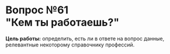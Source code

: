# Вопрос №61 <br> "Кем ты работаешь?"
<b>Цель работы:</b> определить, есть ли в ответе на вопрос данные, релевантные некоторому справочнику профессий.
